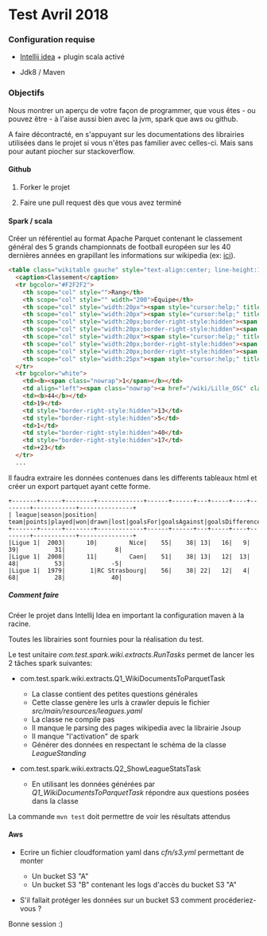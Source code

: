 # Test Avril 2018



### Configuration requise

- [Intellij idea](https://www.jetbrains.com/idea/download/) + plugin scala activé

- Jdk8 / Maven

### Objectifs

Nous montrer un aperçu de votre façon de programmer, que vous êtes - ou pouvez être - à l'aise aussi bien 
avec la jvm, spark que aws ou github. 

A faire décontracté, en s'appuyant sur les documentations des librairies utilisées dans le projet si vous n'êtes pas 
familier avec celles-ci. Mais sans pour autant piocher sur stackoverflow.

#### Github
1. Forker le projet

2. Faire une pull request dès que vous avez terminé

#### Spark / scala

Créer un référentiel au format Apache Parquet contenant le classement général des 5 grands championnats de football
européen sur les 40 dernières années en grapillant les informations sur wikipedia 
(ex: [ici](https://fr.wikipedia.org/wiki/Championnat_de_France_de_football_2010-2011)).   
```html
<table class="wikitable gauche" style="text-align:center; line-height:16px;">
  <caption>Classement</caption>
  <tr bgcolor="#F2F2F2">
    <th scope="col" style="">Rang</th>
    <th scope="col" style="" width="200">Équipe</th>
    <th scope="col" style="width:20px"><span style="cursor:help;" title="Points">Pts</span></th>
    <th scope="col" style="width:20px"><span style="cursor:help;" title="Matchs joués">J</span></th>
    <th scope="col" style="width:20px;border-right-style:hidden"><span style="cursor:help;" title="Matchs gagnés">G</span></th>
    <th scope="col" style="width:20px;border-right-style:hidden"><span style="cursor:help;" title="Matchs nuls">N</span></th>
    <th scope="col" style="width:20px"><span style="cursor:help;" title="Matchs perdus">P</span></th>
    <th scope="col" style="width:20px;border-right-style:hidden"><span style="cursor:help;" title="Buts pour">Bp</span></th>
    <th scope="col" style="width:20px;border-right-style:hidden"><span style="cursor:help;" title="Buts contre">Bc</span></th>
    <th scope="col" style="width:25px"><span style="cursor:help;" title="Différence de buts">Diff</span></th>
  </tr>
  <tr bgcolor="white">
    <td><b><span class="nowrap">1</span></b></td>
    <td align="left"><span class="nowrap"><a href="/wiki/Lille_OSC" class="mw-redirect" title="Lille OSC">Lille</a></span></td>
    <td><b>44</b></td>
    <td>19</td>
    <td style="border-right-style:hidden">13</td>
    <td style="border-right-style:hidden">5</td>
    <td>1</td>
    <td style="border-right-style:hidden">40</td>
    <td style="border-right-style:hidden">17</td>
    <td>+23</td>
  </tr>
  ...
```

Il faudra extraire les données contenues dans les differents tableaux html et créer un export partquet ayant cette forme. 

```text
+-------+------+--------+-------------+------+------+---+-----+----+--------+------------+---------------+
| league|season|position|         team|points|played|won|drawn|lost|goalsFor|goalsAgainst|goalsDifference|
+-------+------+--------+-------------+------+------+---+-----+----+--------+------------+---------------+
|Ligue 1|  2003|      10|         Nice|    55|    38| 13|   16|   9|      39|          31|              8|
|Ligue 1|  2008|      11|         Caen|    51|    38| 13|   12|  13|      48|          53|             -5|
|Ligue 1|  1979|       1|RC Strasbourg|    56|    38| 22|   12|   4|      68|          28|             40|
```  

##### Comment faire

Créer le projet dans Intellij Idea en important la configuration maven à la racine. 

Toutes les librairies sont fournies pour la réalisation du test.

Le test unitaire _com.test.spark.wiki.extracts.RunTasks_ permet de lancer les 2 tâches spark suivantes:

- com.test.spark.wiki.extracts.Q1_WikiDocumentsToParquetTask
  - La classe contient des petites questions générales
  - Cette classe genère les urls à crawler depuis le fichier _src/main/resources/leagues.yaml_
  - La classe ne compile pas
  - Il manque le parsing des pages wikipedia avec la librairie Jsoup
  - Il manque "l'activation" de spark
  - Générer des données en respectant le schéma de la classe _LeagueStanding_
  
- com.test.spark.wiki.extracts.Q2_ShowLeagueStatsTask
  - En utilisant les données générées par _Q1_WikiDocumentsToParquetTask_ répondre aux questions posées dans la classe
  
La commande `mvn test` doit permettre de voir les résultats attendus

#### Aws
- Ecrire un fichier cloudformation yaml dans _cfn/s3.yml_ permettant de monter
  - Un bucket S3 "A"
  - Un bucket S3 "B" contenant les logs d'accès du bucket S3 "A"
  
- S'il fallait protéger les données sur un bucket S3 comment procéderiez-vous ?



Bonne session :)
